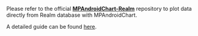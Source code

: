 Please refer to the official [**MPAndroidChart-Realm**](https://github.com/PhilJay/MPAndroidChart-Realm) repository to plot data directly from Realm database with MPAndroidChart.

A detailed guide can be found [here](https://github.com/PhilJay/MPAndroidChart-Realm/wiki/Realm.io-database-integration).